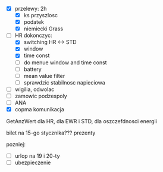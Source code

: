 - [x] przelewy: 2h
	- [x] ks przyszlosc
	- [x] podatek
	- [x] niemiecki Grass
- [ ] HR dokonczyc:
	- [x] switching HR <-> STD
	- [x] window
	- [x] time const
	- [ ] do menue window and time const
	- [ ] battery
	- [ ] mean value filter
	- [ ] sprawdzic stabilnosc napieciowa
- [ ] wigilia, odwolac
- [ ] zamowic podzespoly
- [ ] ANA
- [x] copma komunikacja

GetAnzWert dla HR, dla EWR i STD, dla oszczefdnosci energii

bilet na 15-go stycznika???
prezenty


pozniej:
- [ ] urlop na 19 i 20-ty
- [ ] ubezpieczenie
